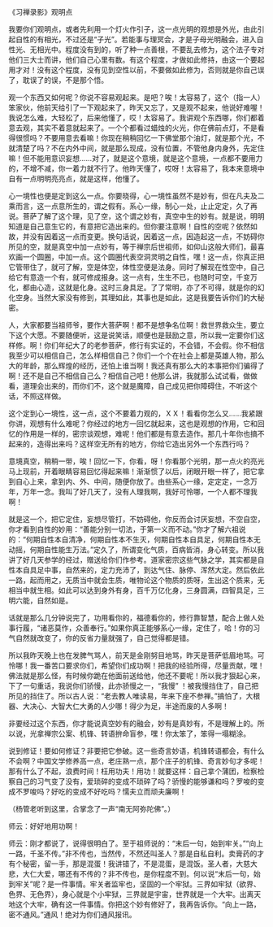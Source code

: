 
《习禅录影》观明点

我要你们观明点，或者先利用一个灯火作引子，这一点光明的观想是外光，由此引起自性的有相光，不过还是“子光”。若能事与理冥会，才是子母光明融会，进入自性光、无相光中。程度没有到的，听了种一点善根，不要乱去修为，这个法子专对他们三大士而讲，他们自己心里有数。有这个程度，才做如此修持，由这一个要起用才对！没有这个程度，没有见到空性以前，不要做如此修为，否则就是你自己误了，耽误了的误，不是那个悟。

观一个东西又如何呢？你说不容易观起来。是吧？唉！太容易了，这个（指一人）笨家伙，他前天给引了一下观起来了，昨天又忘了，又是观不起来，他说好难喔！我说怎么难，大轻松了，后来他懂了，哎！太容易了。我讲观个东西哪，你们都着意去观，其实不着意就起来了。一个个都看过蜡烛的火光，你在佛前点灯，不是看得很惯吗？不要用意去看嘛！你现在稍稍回忆一下佛堂那个油灯，就是那个光，不就清楚了吗？不在内外中间，就是那么现成，没有位置，不管他身内身外，先定住嘛！但不能用意识妄想……对了，就是这个意境，就是这个意境，一点都不要用力的，不增不减，你一着力就不行了。他昨天懂了，哎呀！太容易了，我本来意境中自有一点明明亮亮点，就是这样，他懂了。

心一境性也便是定到这么一点。你要晓得，心一境性虽然不是妙有，但在凡夫及二乘而言，这一点意所生的，谓之假有。系心一缘，制心一处，止止定定，久了再说。菩萨了解了这个理，见了空，这个谓之妙有，真空中生的妙有。就是说，明明知道是自己意生它的，有意把它造出来的。但你要注意啊！自性的空呢？依然如故，并没有因着这一点而变更。换句话说，因着这一点，因造起这一点，不妨碍你所见的空，就是真空中加一点妙有，等于禅宗后世祖师，如仰山这般大师们，最喜欢画一个圆圈，中加一点。这个圆圈代表空洞灵明之自性，嘿！这一点，你真正把它管带住了，就可了解，空是体空，体性空便是法身。同时了解现在性空中，自己给它有意造一个有，就可修成报身。这一点有，生生不已，也随时可空，千变万化，都由心造，这就是化身。这时三身具足。了了常明，亦了不可得，就是你的幻化空身。当然大家没有修到，其理如此，其事也是如此，这是我要告诉你们的大秘密。

人，大家都要当祖师爷，要作大菩萨啊！都不是想争名位啊！救世界救众生，要立下这个大愿。不要随便听，这是说笑话，顺便也是鼓励之意，所以我一定要你们这样修。啊！你们年纪大了的老参菩萨，修行有实证的，不会错，不会假。你不相信我至少可以相信自己，怎么样相信自己？你们一个个在社会上都是英雄人物，那么大的年龄，那么辉煌的经历，还怕上谁当啊！我还真有那么大的本事把你们骗得了啊！还不是自己不相信自己么？相信自己吧！他那么讲，我就那么试试看，做做看，道理会出来的，而你们不，这个就是魔障，自己成见把你障碍住，不听这个话，不照这样做。

这个定到心一境性，这一点，这个不要着力观的，ＸＸ！看看你怎么又……我紧跟你讲，观想有什么难呢？你经过的地方一回忆就起来，这也是观想的作用，它和回忆的作用是一样的，密宗谈观想，难呢！他们都是有意去造作。那几十年你也搞不起来的，造得出来吗？这样空无所有的地方，你给它造出另外一个东西行吗？

意境真空，稍稍一带，唉！回忆一下，你看，呀！你看那个光明，那一点火的亮光马上现前，开着眼睛容易回忆得起来嘛！渐渐惯了以后，闭眼开眼一样了，把它拿到自心上来，拿到内、外、中间，随便你放了。由些系心一缘，定定定，一念万年，万年一念。我叫了好几天了，没有人理我啊，我好可怜哪，一个人都不理我啊！

就是这一个，把它定住，妄想尽管打，不妨碍他，你反而会讨厌妄想，不空自空，你才看到自性的妙用：“善能分别一切法，于第一义而不动。”你才了解六祖说的：“何期自性本自清净，何期自性本不生灭，何期自性本自具足，何期自性本无动摇，何期自性能生万法。”定久了，所谓变化气质，百病皆消，身心转变。所以我讲了好几天参学的经过，赠送给你们作参考。道家密宗这些气脉之学，其实都是自性本自具足中事，自然来的，定力充沛了，到达气住、脉停、浑然大定。然后依此一路，起而用之，无质当中就会生质，唯物论这个物质的质呀，生出这个质来，无相当中就生相。如此可以达到身外有身，百千万亿化身，三身圆满，四智具足，三明六能，自然如是。

话就是那么几分钟说完了，功用看你的，福德看你的，修行靠智慧，配合上做人处事行履，“诸恶莫作，众善奉行。”如果你真正能够系心一缘，定住了，哈！你的习气自然就改变了，你的反省力量就强了，自己觉得都是错。

所以我昨天晚上也在发脾气骂人，前天是金刚努目地骂，昨天是菩萨低眉地骂。可怜哪！我一番苦口要求你们，希望你们成功啊！把我的经验所得，尽量贡献，嘿！佛法就是那么怪，有时候你跪在他面前送给他，他还不要呢！所以我才狠起心来，下了一句重话，我说你们骄慢，此亦骄慢之一，“我慢” ！被我慢挡住了，自己把所见的挡住了。所以古人说：“老去教人唯读易，年来下座不参禅。”搞怕了，大根器、大决心、大智大仁大勇的人少哪！得少为足，半途而废的人多啊！

非要经过这个东西，你才能说真空妙有的融会，妙有是真妙有，不是理解上的。所以说，光拿禅宗公案、机锋、转语拚命盲参，嘿！你太笨了，笨得一塌糊涂。

说到修证！要如何修证？非要把它参破。这一些奇言妙语，机锋转语都会，有什么不会啊？中国文学修养高一点，老庄熟一点，那个庄子的机锋、奇言妙句才多呢！那有什么了不起，浪费时间！枉用功夫！用功！就要这样：自己拿个蒲团，检察检察自己的习气变了没有，爱琐碎的变成不琐碎了吗？骄慢的能够谦和吗？罗唆的变成不罗唆吗？好吃的变成不好吃吗？懦夫立而顽夫廉啊！

（杨管老听到这里，合掌念了一声“南无阿弥陀佛”。）

师云：好好地用功啊！

师云：刚才都说了，说得很明白了。至于祖师说的：“末后一句，始到牢关。”“向上一路，千圣不传。”非不传也，当然传，不然还叫圣人？那是自私自利。卖膏药的才有个秘密，留一手，那是混蛋！我讲错了，不是混蛋，是混饭。圣人者，大慈大悲，大仁大爱，哪还有不传的？非不传也，是你程度不到。何以说“末后一句，始到牢关”呢？是一件事情。牢关者监牢也，坚固的一个牢狱。三界如牢狱（欲界、色界、无色界），身心就是个小牢狱，三界就是宇宙，世界就是一个大牢。出离天地这个大牢，确有这一件事情。你把这个妙有修好了，我再告诉你。“向上一路，密不通风。”通风！绝对为你们通风报讯。